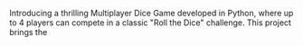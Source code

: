 Introducing a thrilling Multiplayer Dice Game developed in Python, where up to 4 players can compete
 in a classic  "Roll the Dice" challenge. This project brings the 
